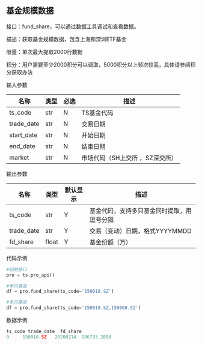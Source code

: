 ## 基金规模数据

接口：fund_share，可以通过数据工具调试和查看数据。

描述：获取基金规模数据，包含上海和深圳ETF基金

限量：单次最大提取2000行数据

积分：用户需要至少2000积分可以调取，5000积分以上频次较高，具体请参阅积分获取办法 

输入参数

| 名称 | 类型 | 必选 | 描述 |
| --- | --- | --- | --- |
| ts_code | str | N | TS基金代码 |
| trade_date | str | N | 交易日期 |
| start_date | str | N | 开始日期 |
| end_date | str | N | 结束日期 |
| market | str | N | 市场代码（SH上交所 ，SZ深交所） |

输出参数

| 名称 | 类型 | 默认显示 | 描述 |
| --- | --- | --- | --- |
| ts_code | str | Y | 基金代码，支持多只基金同时提取，用逗号分隔 |
| trade_date | str | Y | 交易（变动）日期，格式YYYYMMDD |
| fd_share | float | Y | 基金份额（万） |

代码示例

```python
#初始接口
pro = ts.pro_api()

#单只基金
df = pro.fund_share(ts_code='150018.SZ')

#多只基金
df = pro.fund_share(ts_code='150018.SZ,150008.SZ')
```

数据示例

```python
ts_code trade_date  fd_share
0     150018.SZ   20200214  206733.2898
```
